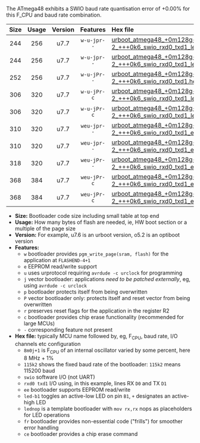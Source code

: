 The ATmega48 exhibits a SWIO baud rate quantisation error of +0.00% for this F_CPU and baud rate combination.

|Size|Usage|Version|Features|Hex file|
|:-:|:-:|:-:|:-:|:--|
|244|256|u7.7|`w-u-jpr--`|[urboot_atmega48_+0m128g-2_+++0k6_swio_rxd0_txd1_led+b5.hex](https://raw.githubusercontent.com/stefanrueger/urboot.hex/main/mcus/atmega48/internal_oscillator/fcpu_+0m128g-2/br_+++0k6/urboot_atmega48_+0m128g-2_+++0k6_swio_rxd0_txd1_led+b5.hex)|
|244|256|u7.7|`w-u-jpr--`|[urboot_atmega48_+0m128g-2_+++0k6_swio_rxd0_txd1_lednop.hex](https://raw.githubusercontent.com/stefanrueger/urboot.hex/main/mcus/atmega48/internal_oscillator/fcpu_+0m128g-2/br_+++0k6/urboot_atmega48_+0m128g-2_+++0k6_swio_rxd0_txd1_lednop.hex)|
|252|256|u7.7|`w-u-jPr--`|[urboot_atmega48_+0m128g-2_+++0k6_swio_rxd0_txd1.hex](https://raw.githubusercontent.com/stefanrueger/urboot.hex/main/mcus/atmega48/internal_oscillator/fcpu_+0m128g-2/br_+++0k6/urboot_atmega48_+0m128g-2_+++0k6_swio_rxd0_txd1.hex)|
|306|320|u7.7|`w-u-jPr-c`|[urboot_atmega48_+0m128g-2_+++0k6_swio_rxd0_txd1_led+b5_fr_ce.hex](https://raw.githubusercontent.com/stefanrueger/urboot.hex/main/mcus/atmega48/internal_oscillator/fcpu_+0m128g-2/br_+++0k6/urboot_atmega48_+0m128g-2_+++0k6_swio_rxd0_txd1_led+b5_fr_ce.hex)|
|306|320|u7.7|`w-u-jPr-c`|[urboot_atmega48_+0m128g-2_+++0k6_swio_rxd0_txd1_lednop_fr_ce.hex](https://raw.githubusercontent.com/stefanrueger/urboot.hex/main/mcus/atmega48/internal_oscillator/fcpu_+0m128g-2/br_+++0k6/urboot_atmega48_+0m128g-2_+++0k6_swio_rxd0_txd1_lednop_fr_ce.hex)|
|310|320|u7.7|`weu-jpr--`|[urboot_atmega48_+0m128g-2_+++0k6_swio_rxd0_txd1_ee_led+b5.hex](https://raw.githubusercontent.com/stefanrueger/urboot.hex/main/mcus/atmega48/internal_oscillator/fcpu_+0m128g-2/br_+++0k6/urboot_atmega48_+0m128g-2_+++0k6_swio_rxd0_txd1_ee_led+b5.hex)|
|310|320|u7.7|`weu-jpr--`|[urboot_atmega48_+0m128g-2_+++0k6_swio_rxd0_txd1_ee_lednop.hex](https://raw.githubusercontent.com/stefanrueger/urboot.hex/main/mcus/atmega48/internal_oscillator/fcpu_+0m128g-2/br_+++0k6/urboot_atmega48_+0m128g-2_+++0k6_swio_rxd0_txd1_ee_lednop.hex)|
|318|320|u7.7|`weu-jPr--`|[urboot_atmega48_+0m128g-2_+++0k6_swio_rxd0_txd1_ee.hex](https://raw.githubusercontent.com/stefanrueger/urboot.hex/main/mcus/atmega48/internal_oscillator/fcpu_+0m128g-2/br_+++0k6/urboot_atmega48_+0m128g-2_+++0k6_swio_rxd0_txd1_ee.hex)|
|368|384|u7.7|`weu-jPr-c`|[urboot_atmega48_+0m128g-2_+++0k6_swio_rxd0_txd1_ee_led+b5_fr_ce.hex](https://raw.githubusercontent.com/stefanrueger/urboot.hex/main/mcus/atmega48/internal_oscillator/fcpu_+0m128g-2/br_+++0k6/urboot_atmega48_+0m128g-2_+++0k6_swio_rxd0_txd1_ee_led+b5_fr_ce.hex)|
|368|384|u7.7|`weu-jPr-c`|[urboot_atmega48_+0m128g-2_+++0k6_swio_rxd0_txd1_ee_lednop_fr_ce.hex](https://raw.githubusercontent.com/stefanrueger/urboot.hex/main/mcus/atmega48/internal_oscillator/fcpu_+0m128g-2/br_+++0k6/urboot_atmega48_+0m128g-2_+++0k6_swio_rxd0_txd1_ee_lednop_fr_ce.hex)|

- **Size:** Bootloader code size including small table at top end
- **Usage:** How many bytes of flash are needed, ie, HW boot section or a multiple of the page size
- **Version:** For example, u7.6 is an urboot version, o5.2 is an optiboot version
- **Features:**
  + `w` bootloader provides `pgm_write_page(sram, flash)` for the application at `FLASHEND-4+1`
  + `e` EEPROM read/write support
  + `u` uses urprotocol requiring `avrdude -c urclock` for programming
  + `j` vector bootloader: applications *need to be patched externally*, eg, using `avrdude -c urclock`
  + `p` bootloader protects itself from being overwritten
  + `P` vector bootloader only: protects itself and reset vector from being overwritten
  + `r` preserves reset flags for the application in the register R2
  + `c` bootloader provides chip erase functionality (recommended for large MCUs)
  + `-` corresponding feature not present
- **Hex file:** typically MCU name followed by, eg, F<sub>CPU</sub>, baud rate, I/O channels etc configuration
  + `8m0j+1` is F<sub>CPU</sub> of an internal oscillator varied by some percent, here 8 MHz + 1%
  + `115k2` shows the fixed baud rate of the bootloader: `115k2` means 115200 baud
  + `swio` software I/O (not UART)
  + `rxd0 txd1` I/O using, in this example, lines RX `D0` and TX `D1`
  + `ee` bootloader supports EEPROM read/write
  + `led-b1` toggles an active-low LED on pin `B1`, `+` designates an active-high LED
  + `lednop` is a template bootloader with `mov rx,rx` nops as placeholders for LED operations
  + `fr` bootloader provides non-essential code ("frills") for smoother error handling
  + `ce` bootloader provides a chip erase command
